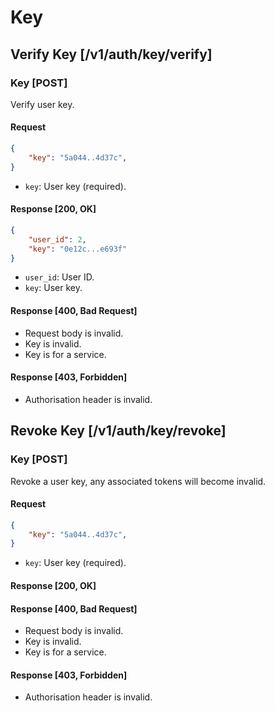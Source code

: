 # Key

## Verify Key [/v1/auth/key/verify]

### Key [POST]

Verify user key.

#### Request

```JSON
{
    "key": "5a044..4d37c",
}
```

-   `key`: User key (required).

#### Response [200, OK]

```JSON
{
    "user_id": 2,
    "key": "0e12c...e693f"
}
```

-   `user_id`: User ID.
-   `key`: User key.

#### Response [400, Bad Request]

-   Request body is invalid.
-   Key is invalid.
-   Key is for a service.

#### Response [403, Forbidden]

-   Authorisation header is invalid.

## Revoke Key [/v1/auth/key/revoke]

### Key [POST]

Revoke a user key, any associated tokens will become invalid.

#### Request

```JSON
{
    "key": "5a044..4d37c",
}
```

-   `key`: User key (required).

#### Response [200, OK]

#### Response [400, Bad Request]

-   Request body is invalid.
-   Key is invalid.
-   Key is for a service.

#### Response [403, Forbidden]

-   Authorisation header is invalid.
